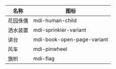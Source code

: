 | 名称  | 图标  |
| --- | --- |
| 花园侏儒 | mdi-human-child |
| 洒水装置 | mdi-sprinkler-variant |
| 讲台 | mdi-book-open-page-variant |
| 风车 | mdi-pinwheel |
| 旗帜 | mdi-flag |
